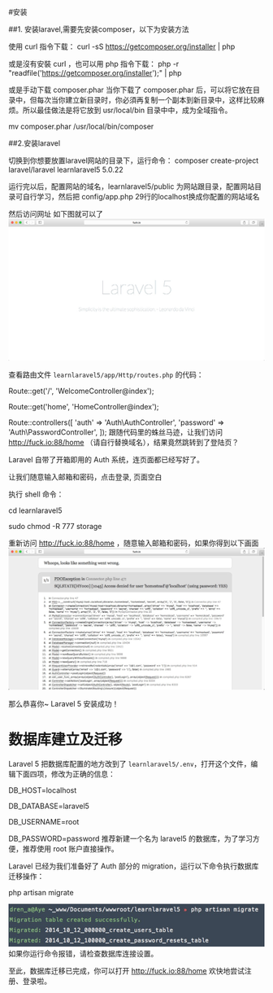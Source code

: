 #安装

##1. 安装laravel,需要先安装composer，以下为安装方法

使用 curl 指令下载：
curl -sS https://getcomposer.org/installer | php

或是沒有安裝 curl ，也可以用 php 指令下载：
php -r "readfile('https://getcomposer.org/installer');" | php

或是手动下载 composer.phar
当你下载了 composer.phar 后，可以将它放在目录中，但每次当你建立新目录时，你必須再复制一个副本到新目录中，这样比较麻烦。所以最佳做法是将它放到 usr/local/bin 目录中中，成为全域指令。

mv composer.phar /usr/local/bin/composer

##2.安装laravel

切换到你想要放置laravel网站的目录下，运行命令：
composer create-project laravel/laravel learnlaravel5 5.0.22

运行完以后，配置网站的域名，learnlaravel5/public 为网站跟目录，配置网站目录可自行学习，然后把 config/app.php 29行的localhost换成你配置的网站域名

然后访问网址 如下图就可以了
<img src="../img/e07a1425715791.jpg" />

查看路由文件 `learnlaravel5/app/Http/routes.php` 的代码：

Route::get('/', 'WelcomeController@index');

Route::get('home', 'HomeController@index');

Route::controllers([
	'auth' => 'Auth\AuthController',
	'password' => 'Auth\PasswordController',
]);
跟随代码里的蛛丝马迹，让我们访问 http://fuck.io:88/home （请自行替换域名），结果竟然跳转到了登陆页？

Laravel 自带了开箱即用的 Auth 系统，连页面都已经写好了。

让我们随意输入邮箱和密码，点击登录, 页面空白

执行 shell 命令：

cd learnlaravel5

sudo chmod -R 777 storage

重新访问 http://fuck.io:88/home ，随意输入邮箱和密码，如果你得到以下画面
<img src="../img/0e8e1425720308.jpg" />

那么恭喜你~ Laravel 5 安装成功！

# 数据库建立及迁移
Laravel 5 把数据库配置的地方改到了 `learnlaravel5/.env`，打开这个文件，编辑下面四项，修改为正确的信息：

DB_HOST=localhost

DB_DATABASE=laravel5

DB_USERNAME=root

DB_PASSWORD=password
推荐新建一个名为 laravel5 的数据库，为了学习方便，推荐使用 root 账户直接操作。

Laravel 已经为我们准备好了 Auth 部分的 migration，运行以下命令执行数据库迁移操作：

php artisan migrate

<img src="../img/69321425721832.jpg" />
如果你运行命令报错，请检查数据库连接设置。

至此，数据库迁移已完成，你可以打开 http://fuck.io:88/home 欢快地尝试注册、登录啦。



